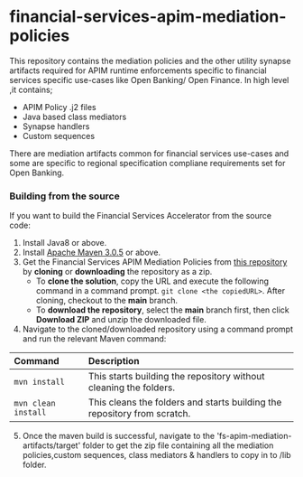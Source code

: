 # financial-services-apim-mediation-policies

This repository contains the mediation policies and the other utility synapse artifacts required for APIM runtime enforcements specific to financial services specific use-cases like Open Banking/ Open Finance. In high level ,it contains;

* APIM Policy .j2 files 
* Java based class mediators
* Synapse handlers
* Custom sequences

There are mediation artifacts common for financial services use-cases and some are specific to regional specification compliane requirements set for Open Banking.


### Building from the source

If you want to build the Financial Services Accelerator from the source code:

1. Install Java8 or above.
2. Install [Apache Maven 3.0.5](https://maven.apache.org/download.cgi) or above.
3. Get the Financial Services APIM Mediation Policies from [this repository](https://github.com/wso2/financial-services-apim-mediation-policies.git) by **cloning** or **downloading** the repository as a zip.
    * To **clone the solution**, copy the URL and execute the following command in a command prompt.
      `git clone <the copiedURL>`. After cloning, checkout to the **main** branch.
    * To **download the repository**, select the **main** branch first, then click **Download ZIP** and unzip the downloaded file.
4. Navigate to the cloned/downloaded repository using a command prompt and run the relevant Maven command:

| Command                             | Description                                                                                                                                                                                                |
|:------------------------------------|:-----------------------------------------------------------------------------------------------------------------------------------------------------------------------------------------------------------|
| ```mvn install```                   | This starts building the repository without cleaning the folders.                                                                                                                                          |
| ```mvn clean install```             | This cleans the folders and starts building the repository from scratch.  

5. Once the maven build is successful, navigate to the 'fs-apim-mediation-artifacts/target' folder to get the zip file containing all the
mediation policies,custom sequences, class mediators & handlers to copy in to /lib folder. 
   

